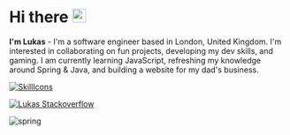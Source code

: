 # Hi there <img src="https://raw.githubusercontent.com/Tarikul-Islam-Anik/Animated-Fluent-Emojis/master/Emojis/Hand%20gestures/Waving%20Hand.png" alt="Waving Hand" width="25" height="25" />
**I'm Lukas** - I'm a software engineer based in London, United Kingdom. I'm interested in collaborating on fun projects, developing my dev skills, and gaming. I am currently learning JavaScript, refreshing my knowledge around Spring & Java, and building a website for my dad's business.

[![SkillIcons](https://skillicons.dev/icons?i=linux,redhat,bash,idea,postman,docker,maven,postgres,spring,java,html,css,py)](https://skillicons.dev)

[![Lukas Stackoverflow](https://github-readme-stackoverflow.vercel.app/?userID=14819134&&layout=compact&theme=dark)](https://stackoverflow.com/users/14819134/lukas)

![spring](https://img.shields.io/badge/learning-Spring-blue?style=plastic)
